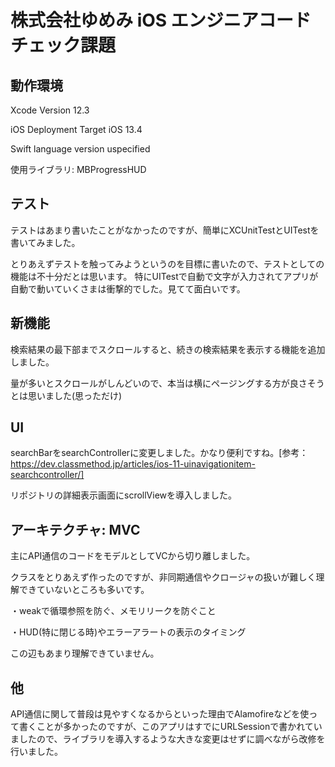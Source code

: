 # 株式会社ゆめみ iOS エンジニアコードチェック課題
## 動作環境

Xcode Version 12.3

iOS Deployment Target iOS 13.4

Swift language version uspecified

使用ライブラリ: MBProgressHUD

## テスト
テストはあまり書いたことがなかったのですが、簡単にXCUnitTestとUITestを書いてみました。

とりあえずテストを触ってみようというのを目標に書いたので、テストとしての機能は不十分だとは思います。
特にUITestで自動で文字が入力されてアプリが自動で動いていくさまは衝撃的でした。見てて面白いです。

## 新機能
検索結果の最下部までスクロールすると、続きの検索結果を表示する機能を追加しました。

量が多いとスクロールがしんどいので、本当は横にページングする方が良さそうとは思いました(思っただけ)

## UI
searchBarをsearchControllerに変更しました。かなり便利ですね。[参考：https://dev.classmethod.jp/articles/ios-11-uinavigationitem-searchcontroller/]

リポジトリの詳細表示画面にscrollViewを導入しました。

## アーキテクチャ: MVC
主にAPI通信のコードをモデルとしてVCから切り離しました。

クラスをとりあえず作ったのですが、非同期通信やクロージャの扱いが難しく理解できていないところも多いです。

・weakで循環参照を防ぐ、メモリリークを防ぐこと

・HUD(特に閉じる時)やエラーアラートの表示のタイミング

この辺もあまり理解できていません。


## 他
API通信に関して普段は見やすくなるからといった理由でAlamofireなどを使って書くことが多かったのですが、このアプリはすでにURLSessionで書かれていましたので、ライブラリを導入するような大きな変更はせずに調べながら改修を行いました。


